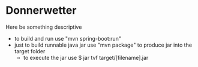 # Donnerwetter
Here be something descriptive
- to build and run use "mvn spring-boot:run"
- just to build runnable java jar use "mvn package" to produce jar into the target folder
  - to execute the jar use $ jar tvf target/[filename].jar
